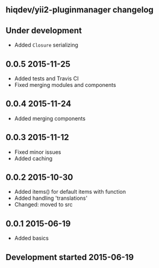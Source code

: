 hiqdev/yii2-pluginmanager changelog
-----------------------------------

## Under development

- Added `Closure` serializing

## 0.0.5 2015-11-25

- Added tests and Travis CI
- Fixed merging modules and components

## 0.0.4 2015-11-24

- Added merging components

## 0.0.3 2015-11-12

- Fixed minor issues
- Added caching

## 0.0.2 2015-10-30

- Added items() for default items with function
- Added handling 'translations'
- Changed: moved to src

## 0.0.1 2015-06-19

- Added basics

## Development started 2015-06-19

